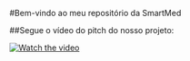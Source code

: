 #Bem-vindo ao meu repositório da SmartMed

##Segue o vídeo do pitch do nosso projeto:



[![Watch the video](https://img.youtube.com/vi/vG5oZMkzJ5U/maxresdefault.jpg)](https://youtu.be/vG5oZMkzJ5U)
